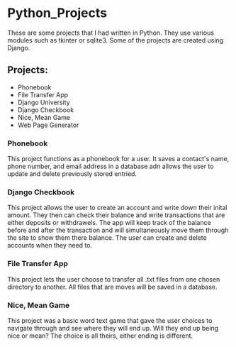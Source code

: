 # Python_Projects

These are some projects that I had written in Python. They use various modules such as tkinter or sqlite3.
Some of the projects are created using Django.

## Projects:
- Phonebook
- File Transfer App
- Django University
- Django Checkbook
- Nice, Mean Game
- Web Page Generator

### Phonebook
This project functions as a phonebook for a user. It saves a contact's name, phone number, and email address in a database adn allows the user to update and delete previously stored entried.

### Django Checkbook
This project allows the user to create an account and write down their inital amount. They then can check their balance and write transactions that are either deposits or withdrawels. The app will keep track of the balance before and after the transaction and will simultaneously move them through the site to show them there balance. The user can create and delete accounts when they need to. 

### File Transfer App
This project lets the user choose to transfer all .txt files from one chosen directory to another. All files that are moves will be saved in a database.

### Nice, Mean Game
This project was a basic word text game that gave the user choices to navigate through and see where they will end up. Will they end up being nice or mean? The choice is all theirs, either ending is different.
